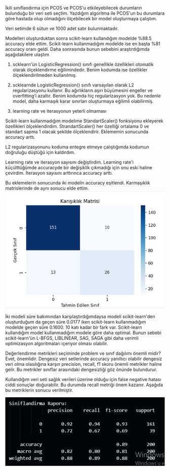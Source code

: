 İkili sınıflandırma için PCOS ve PCOS'u etkileyebilecek durumların bulunduğu bir veri seti seçtim. Yazdığım algoritma ile PCOS'un bu durumlara göre hastada olup olmadığını ölçebilecek bir model oluşturmaya çalıştım.

Veri setimde 6 sütun ve 1000 adet satır bulunmaktadır.

Modelleri oluşturduktan sonra scikit-learn kullandığım modelde %88.5 accuracy elde ettim. Scikit-learn kullanmadığım modelde ise en başta %81 accuracy oranı geldi. 
Daha sonrasında bunun sebebini araştırdığımda aşağıdakilere ulaştım

1. scklearn'ün LogisticRegression() sınıfı genellikle özellikleri otomatik olarak ölçeklendirme eğilimindedir.
Benim kodumda ise özellikler ölçeklendirilmeden kullanılmış.

2. scklearnde LogisticRegression() sınıfı varsayılan olarak L2 regularizasyonu kullanır. Bu ağırlıkların aşırı büyümesini engeller ve overfitting'i azaltır.
Benim kodumda hiç regularizasyon yok. Bu nedenle model, daha karmaşık karar sınırları oluşturmaya eğilimli olabilirmiş.

3. learning rate ve iterasyonun yeterli olmaması

Scikit-learn kullanmadığım modelime StandartScaler() fonksiyonu ekleyerek özellikleri ölçeklendirdim. StrandartScaler() her özelliği ortalama 0 ve standart sapma 1 olacak şekilde ölçeklendirir. Eklememin sonucunda accuracy arttı.

L2 regularizasyonunu koduma entegre etmeye çalıştığımda kodumun doğruluğu düştüğü için kaldırdım.

Learning rate ve iterasyon sayısını değiştirdim. Learning rate'i küçülttüğümde accuracyde bir değişiklik çıkmadığı için onu eski haline çevirdim. İterasyon sayısını arttırınca accuracy arttı.

Bu eklemelerin sonucunda iki modelin accuracy eşitlendi. Karmaşıklık matrislerinde de aynı sonucu elde ettim.
![alt text](image.png)

İki modeli süre bakımından karşılaştırdığımdaysa modeli scikit-learn'den oluşturduğum da geçen süre  0.0177 iken scikit-learn kullanmadığım modelde geçen süre 0.1600.
10 katı kadar bir fark var. Scikit-learn kullandığım model kullanmadığım modele göre daha optimal. Bunun sebebi scikit-learn'ün L-BFGS, LIBLINEAR, SAG, SAGA gibi daha verimli optimizasyon algoritmaları içeriyor olması olabilir.

Değerlendirme metrikleri seçiminde problem ve sınıf dağılımı önemli midir?
Evet, önemlidir. Dengesiz veri setlerinde accuracy yanıltıcı olabilir dengesiz veri olma olasılığına karşın precision, recall, f1 skoru önemli metrikler haline gelir.  Bu metrikler sınıflar arasındaki dengesizliği göz önünde bulundurur.

Kullandığım veri seti sağlık verileri üzerine olduğu için false negative hatası ciddi sonuçlar doğurabilir. Bu durumda recall metriği önem kazanır. Aşağıda bu metriklerin sonucu verilmiştir.

![alt text](image-1.png)
